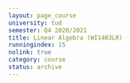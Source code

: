 ```yaml
---
layout: page_course
university: tud
semester: Q4 2020/2021
title: Linear Algebra (WI1403LR)
runningindex: 15
nolink: true
category: course
status: archive
---
```

